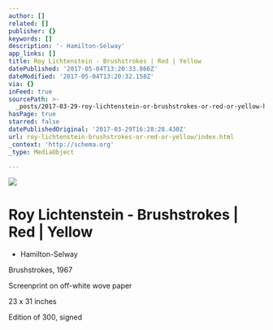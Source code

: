 ```yaml
---
author: []
related: []
publisher: {}
keywords: []
description: '- Hamilton-Selway'
app_links: []
title: Roy Lichtenstein - Brushstrokes | Red | Yellow
datePublished: '2017-05-04T13:20:33.866Z'
dateModified: '2017-05-04T13:20:32.158Z'
via: {}
inFeed: true
sourcePath: >-
  _posts/2017-03-29-roy-lichtenstein-or-brushstrokes-or-red-or-yellow-hamilton-se.md
hasPage: true
starred: false
datePublishedOriginal: '2017-03-29T16:28:28.430Z'
url: roy-lichtenstein-brushstrokes-or-red-or-yellow/index.html
_context: 'http://schema.org'
_type: MediaObject

---
```

![](https://the-grid-user-content.s3-us-west-2.amazonaws.com/d021d1be-c96b-4f00-9f00-b2153147bb38.jpg)

# Roy Lichtenstein - Brushstrokes | Red | Yellow

- Hamilton-Selway

Brushstrokes, 1967

Screenprint on off-white wove paper

23 x 31 inches

Edition of 300, signed